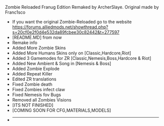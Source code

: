 Zombie Reloaded Franug Edition Remaked by ArcherSlaye. Original made by Franc1sco
* If you want the original Zombie-Reloaded go to the website https://forums.alliedmods.net/showthread.php?s=20cf0e2f0d4e532da89fcbee30c82442&t=277597
* [README.MD] from now
* Remake info
* Added More Zombie Skins
* Added More Humans Skins only on [Classic,Hardcore,Riot]
* Added 3 Gamemodes for ZR [Classic,Nemesis,Boss,Hardcore & Riot]
* Added New Ambient & Song in [Nemesis & Boss]
* Added Zombie Explode
* Added Repeat Killer
* Edited ZR translations
* Fixed Zombie death
* Fixed Zombies infect claw
* Fixed Nemesis fov Bugs
* Removed all Zombies Visions
* [ITS NOT FINISHED]
* [COMING SOON FOR CFG,MATERIALS,MODELS]
* -------------------------------
